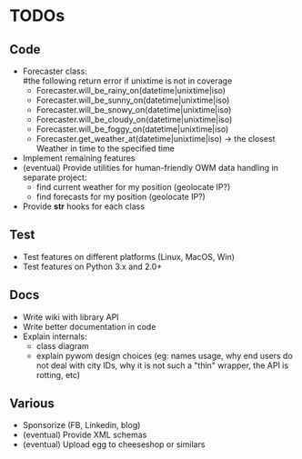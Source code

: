 TODOs
=====

Code
----
+ Forecaster class:    
      #the following return error if unixtime is not in coverage
    - Forecaster.will_be_rainy_on(datetime|unixtime|iso)
    - Forecaster.will_be_sunny_on(datetime|unixtime|iso)
    - Forecaster.will_be_snowy_on(datetime|unixtime|iso)
    - Forecaster.will_be_cloudy_on(datetime|unixtime|iso)
    - Forecaster.will_be_foggy_on(datetime|unixtime|iso)
    - Forecaster.get_weather_at(datetime|unixtime|iso) -> the closest Weather in time to the specified time
+ Implement remaining features
+ (eventual) Provide utilities for human-friendly OWM data handling in separate
   project: 
    - find current weather for my position (geolocate IP?)
    - find forecasts for my position (geolocate IP?)
+ Provide __str__ hooks for each class

Test
----
+ Test features on different platforms (Linux, MacOS, Win)
+ Test features on Python 3.x and 2.0+

Docs
----
+ Write wiki with library API
+ Write better documentation in code
+ Explain internals:
    + class diagram
    + explain pywom design choices (eg: names usage, why end users do not deal
      with city IDs, why it is not such a "thin" wrapper, the API is rotting, etc)

Various
-------
+ Sponsorize (FB, Linkedin, blog)
+ (eventual) Provide XML schemas
+ (eventual) Upload egg to cheeseshop or similars
